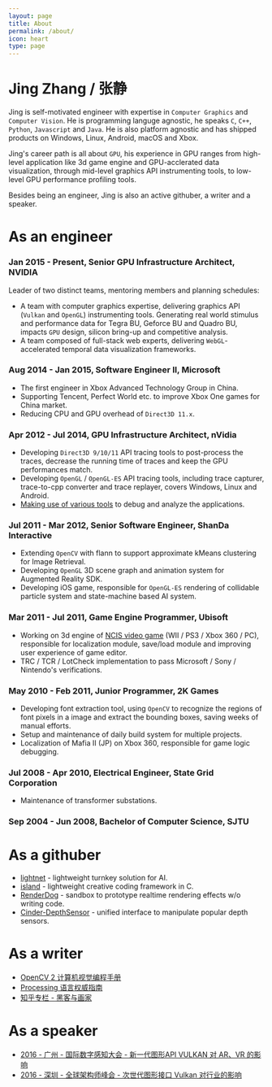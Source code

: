 ```yaml
---
layout: page
title: About
permalink: /about/
icon: heart
type: page
---
```



# Jing Zhang / 张静 #

Jing is self-motivated engineer with expertise in `Computer Graphics` and `Computer Vision`. He is programming languge agnostic, he speaks `C`, `C++`, `Python`, `Javascript` and `Java`. He is also platform agnostic and has shipped products on Windows, Linux, Android, macOS and Xbox.

Jing's career path is all about `GPU`, his experience in GPU ranges from high-level application like 3d game engine and GPU-acclerated data visualization, through mid-level graphics API instrumenting tools, to low-level GPU performance profiling tools.

Besides being an engineer, Jing is also an active githuber, a writer and a speaker.

# As an engineer #
### Jan 2015 - Present, Senior GPU Infrastructure Architect, NVIDIA ###

Leader of two distinct teams, mentoring members and planning schedules:

- A team with computer graphics expertise, delivering graphics API (`Vulkan` and `OpenGL`) instrumenting tools. Generating real world stimulus and performance data for Tegra BU, Geforce BU and Quadro BU, impacts `GPU` design, silicon bring-up and competitive analysis.
- A team composed of full-stack web experts, delivering `WebGL`-accelerated temporal data visualization frameworks.

### Aug 2014 - Jan 2015, Software Engineer II, Microsoft ###

- The first engineer in Xbox Advanced Technology Group in China.
- Supporting Tencent, Perfect World etc. to improve Xbox One games for China market.
- Reducing CPU and GPU overhead of `Direct3D 11.x`.

### Apr 2012 - Jul 2014, GPU Infrastructure Architect, nVidia ###

- Developing `Direct3D 9/10/11` API tracing tools to post-process the traces, decrease the running time of traces and keep the GPU performances match.
- Developing `OpenGL` / `OpenGL-ES` API tracing tools, including trace capturer, trace-to-cpp converter and trace replayer, covers Windows, Linux and Android.
- [Making use of various tools](https://github.com/vinjn/vinjn.github.io/blob/master/_posts/2013-07-07-graphics-debugging-tools-overview.md) to debug and analyze the applications.

### Jul 2011 - Mar 2012, Senior Software Engineer, ShanDa Interactive ###

- Extending `OpenCV` with flann to support approximate kMeans clustering for Image Retrieval.
- Developing `OpenGL` 3D scene graph and animation system for Augmented Reality SDK.
- Developing iOS game, responsible for `OpenGL-ES` rendering of collidable particle system and state-machine based AI system.

### Mar 2011 - Jul 2011, Game Engine Programmer, Ubisoft ###

- Working on 3d engine of [NCIS video game](http://www.mobygames.com/developer/sheet/view/by_genre/developerId,532850/) (WII / PS3 / Xbox 360 / PC), responsible for localization module, save/load module and improving user experience of game editor.
- TRC / TCR / LotCheck implementation to pass Microsoft / Sony / Nintendo's verifications.

### May 2010 - Feb 2011, Junior Programmer, 2K Games ###

- Developing font extraction tool, using `OpenCV` to recognize the regions of font pixels in a image and extract the bounding boxes, saving weeks of manual efforts.
- Setup and maintenance of daily build system for multiple projects.
- Localization of Mafia II (JP) on Xbox 360, responsible for game logic debugging.

### Jul 2008 - Apr 2010, Electrical Engineer, State Grid Corporation ###

- Maintenance of transformer substations.

### Sep 2004 - Jun 2008, Bachelor of Computer Science, SJTU ###

# As a githuber #

- [lightnet](https://github.com/jing-vision/lightnet) - lightweight turnkey solution for AI.
- [island](https://github.com/island-org/island) - lightweight creative coding framework in C.
- [RenderDog](https://github.com/jing-interactive/RenderDog) - sandbox to prototype realtime rendering effects w/o writing code.
- [Cinder-DepthSensor](https://github.com/jing-interactive/Cinder-DepthSensor) - unified interface to manipulate popular depth sensors.

# As a writer #

- [OpenCV 2 计算机视觉编程手册](http://www.amazon.cn/OpenCV2%E8%AE%A1%E7%AE%97%E6%9C%BA%E8%A7%86%E8%A7%89%E7%BC%96%E7%A8%8B%E6%89%8B%E5%86%8C-Robert-Laganiere%E8%91%97-%E5%BC%A0%E9%9D%99/dp/B00DO9TC6C/)
- [Processing 语言权威指南](http://www.amazon.cn/Processing%E8%AF%AD%E8%A8%80%E6%9D%83%E5%A8%81%E6%8C%87%E5%8D%97-%E7%91%9E%E6%96%AF/dp/B00FEMKN7Y/)
- [知乎专栏 - 黑客与画家](https://zhuanlan.zhihu.com/hacker-and-painter)

# As a speaker #

- [2016 - 广州 - 国际数字感知大会 - 新一代图形API VULKAN 对 AR、VR 的影响](http://www.vinjn.com/slides/arvr-api-talk/index.html#/)
- [2016 - 深圳 - 全球架构师峰会 - 次世代图形接口 Vulkan 对行业的影响](http://www.vinjn.com/slides/vulkan-arch-summit/index.html#/)
